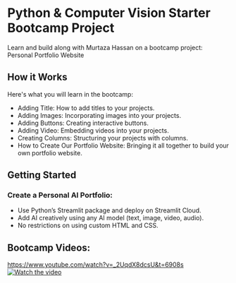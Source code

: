 # Python & Computer Vision Starter Bootcamp Project

Learn and build along with Murtaza Hassan on a bootcamp project: Personal Portfolio Website

## How it Works
Here's what you will learn in the bootcamp: 
-  Adding Title: How to add titles to your projects.
-  Adding Images: Incorporating images into your projects.
-  Adding Buttons: Creating interactive buttons.
-  Adding Video: Embedding videos into your projects.
-  Creating Columns: Structuring your projects with columns.
-  How to Create Our Portfolio Website: Bringing it all together to build your own portfolio website.

## Getting Started
### Create a Personal AI Portfolio:
-  Use Python’s Streamlit package and deploy on Streamlit Cloud.
-  Add AI creatively using any AI model (text, image, video, audio).
-  No restrictions on using custom HTML and CSS.

## Bootcamp Videos:
https://www.youtube.com/watch?v=_2UqdX8dcsU&t=6908s
[![Watch the video](https://img.youtube.com/vi/_2UqdX8dcsU&t=6908s/0.jpg)](https://www.youtube.com/watch?v=_2UqdX8dcsU&t=6908s)
